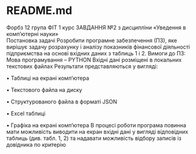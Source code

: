 # README.md
Форбз 12 група ФІТ 1 курс ЗАВДАННЯ №2 з дисципліни «Уведення в комп’ютерні науки»  
Постановка задачі Розробити програмне забезпечення (ПЗ), яке вирішує задачу розрахунку і аналізу показників фінансової діяльності підприємства на основі вхідних даних з таблиць 1 і 2. 
Вимоги до ПЗ:  
Мова програмування – PYTHON Вхідні дані розміщені в локальних текстових файлах 
Результати представляються у вигляді: 

• Таблиці на екрані комп’ютера 

• Текстового файла на диску 

• Структурованого файла в форматі JSON 

• Excel таблиці 

• Графіка на екрані комп’ютера В процесі роботи програма повинна мати можливість виводити на екран вхідні дані у вигляді відповідних таблиць (див. табл. 1, 2) та надавати можливість відбору записів із довідника по критерію
